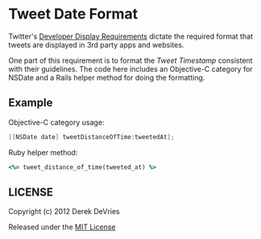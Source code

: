 # Tweet Date Format

Twitter's [Developer Display Requirements](https://dev.twitter.com/terms/display-requirements) dictate the required format that tweets are displayed in 3rd party apps and websites. 

One part of this requirement is to format the *Tweet Timestamp* consistent with their guidelines. The code here includes an Objective-C category for NSDate and a Rails helper method for doing the formatting. 


## Example 

Objective-C category usage: 

```objective-c
[[NSDate date] tweetDistanceOfTime:tweetedAt];
```


Ruby helper method: 

```ruby
<%= tweet_distance_of_time(tweeted_at) %>
```

## LICENSE

Copyright (c) 2012 Derek DeVries

Released under the [MIT License](http://www.opensource.org/licenses/MIT)
